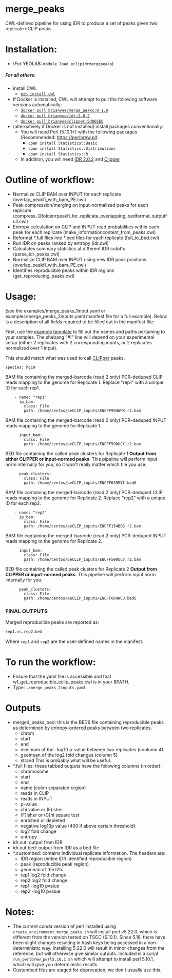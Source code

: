 # merge_peaks
CWL-defined pipeline for using IDR to produce a set of peaks given two replicate eCLIP peaks

# Installation:
- (For YEOLAB: ```module load eclipidrmergepeaks```)

##### For all others:
- install CWL
    - [```pip install cwl```](https://pypi.org/project/cwltool/1.0.20160325210917/)
- If Docker is installed, CWL will attempt to pull the following software versions automatically:
    - [```docker pull brianyee/merge_peaks:0.1.0```](https://hub.docker.com/repository/docker/brianyee/merge_peaks)
    - [```docker pull brianyee/idr:2.0.2```](https://hub.docker.com/repository/docker/brianyee/idr)
    - [```docker pull brianyee/clipper:5d865bb```](https://hub.docker.com/repository/docker/brianyee/clipper)
- (alternatively if Docker is not installed) install packages conventionally:
    - You will need Perl (5.10.1+) with the following packages (Recommended: https://perlbrew.pl):
    	- ```cpan install Statistics::Basic```
    	- ```cpan install Statistics::Distributions```
    	- ```cpan install Statistics::R```
    - In addition, you will need [IDR 2.0.2](https://github.com/nboley/idr/archive/2.0.2.zip) and [Clipper](https://github.com/YeoLab/clipper/archive/2.1.0.tar.gz)


# Outline of workflow:
- Normalize CLIP BAM over INPUT for each replicate (overlap_peakfi_with_bam_PE.cwl)
- Peak compression/merging on input-normalized peaks for each replicate (compress_l2foldenrpeakfi_for_replicate_overlapping_bedformat_outputfull.cwl)
- Entropy calculation on CLIP and INPUT read probabilities within each peak for each replicate (make_informationcontent_from_peaks.cwl)
- Reformat *.full files into *.bed files for each replicate (full_to_bed.cwl)
- Run IDR on peaks ranked by entropy (idr.cwl)
- Calculates summary statistics at different IDR cutoffs (parse_idr_peaks.cwl)
- Normalize CLIP BAM over INPUT using new IDR peak positions (overlap_peakfi_with_bam_PE.cwl)
- Identifies reproducible peaks within IDR regions (get_reproducing_peaks.cwl)

# Usage:
(see the examples/merge_peaks_1input.yaml or examples/merge_peaks_2inputs.yaml manifest file for a full example). Below is a description of all fields
required to be filled out in the manifest file:

First, use the [example template](https://github.com/YeoLab/merge_peaks/tree/master/examples) to fill out the names and paths pertaining to your samples. The shebang "#!" line will depend on your experimental setup (either 2 replicates with 2 corresponding inputs, or 2 replicates normalized over 1 input). 

This should match what was used to call [CLIPper](http://github.com/yeolab/clipper) peaks.
```
species: hg19
```

BAM file containing the merged-barcode (read 2 only) PCR-deduped CLIP reads mapping to the genome for Replicate 1. Replace "rep1" with a unique ID for each rep1.
```
    - name: "rep1"
      ip_bam: 
        class: File
        path: /home/centos/peCLIP_inputs/ENCFF994WPX.r2.bam
```

BAM file containing the merged-barcode (read 2 only) PCR-deduped INPUT reads mapping to the genome for Replicate 1.
```
      input_bam:
        class: File
        path: /home/centos/peCLIP_inputs/ENCFF590UCY.r2.bam
```

BED file containing the called peak clusters for Replicate 1 <b>Output from either CLIPPER or input-normed peaks</b>. This pipeline will perform input norm internally for you, so it won't really matter which file you use.
```
      peak_clusters:
        class: File
        path: /home/centos/peCLIP_inputs/ENCFF639MYI.bed6
```

BAM file containing the merged-barcode (read 2 only) PCR-deduped CLIP reads mapping to the genome for Replicate 2. Replace "rep2" with a unique ID for each rep2.
```
    - name: "rep2"
      ip_bam: 
        class: File
        path: /home/centos/peCLIP_inputs/ENCFF154BQS.r2.bam
```

BAM file containing the merged-barcode (read 2 only) PCR-deduped INPUT reads mapping to the genome for Replicate 2.
```
      input_bam:
        class: File
        path: /home/centos/peCLIP_inputs/ENCFF590UCY.r2.bam
```

BED file containing the called peak clusters for Replicate 2 <b>Output from CLIPPER or input-normed peaks</b>. This pipeline will perform input norm internally for you.
```
      peak_clusters:
        class: File
        path: /home/centos/peCLIP_inputs/ENCFF664WCU.bed6
```

### FINAL OUTPUTS

Merged reproducible peaks are reported as: 

```bash
rep1.vs.rep2.bed
```

Where ```rep1``` and ```rep2``` are the user-defined names in the manifest.

# To run the workflow:
- Ensure that the yaml file is accessible and that wf_get_reproducible_eclip_peaks.cwl is in your $PATH.
- Type: ```./merge_peaks_2inputs.yaml```

# Outputs
- merged_peaks_bed: this is the BED6 file containing reproducible peaks as
determined by entropy-ordered peaks between two replicates.
    - chrom
    - start
    - end
    - minimum of the -log10 p-value between two replicates (coolumn 4)
    - geomean of the log2 fold changes (column 5)
    - strand
This is probably what will be useful.
- *.full files: these tabbed outputs have the following columns (in order):
    - chromosome
    - start
    - end
    - name (colon separated region)
    - reads in CLIP
    - reads in INPUT
    - p-value
    - chi value or (F)isher
    - (F)isher or (C)hi square test
    - enriched or depleted
    - negative log10p value (400 if above certain threshold)
    - log2 fold change
    - entropy
- idr.out: output from IDR
- idr.out.bed: output from IDR as a bed file
- *.custombed: contains individual replicate information. The headers are:
    - IDR region (entire IDR identified reproducible region)
    - peak (reproducible peak region)
    - geomean of the l2fc
    - rep1 log2 fold change
    - rep2 log2 fold change
    - rep1 -log10 pvalue
    - rep2 -log10 pvalue

# Notes:
- The current conda version of perl installed using ```create_environment_merge_peaks.sh```
will install perl v5.22.0, which is different from the version tested on TSCC
(5.10.1). Since 5.18, there have been slight changes resulting in hash keys
being accessed in a non-deterministic way. Installing 5.22.0 will result in
minor changes from the reference, but will otherwise give similar outputs.
Included is a script ```run_perlbrew_perl5.10.1.sh``` which will attempt to
install perl 5.10.1, which will give you deterministic results.
- Custombed files are staged for deprecation, we don't usually use this.
